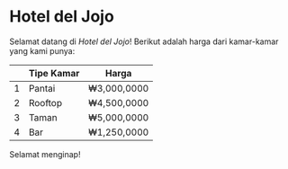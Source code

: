 # Hotel del Jojo
Selamat datang di *Hotel del Jojo*!
Berikut adalah harga dari kamar-kamar yang kami punya:

|   | Tipe Kamar |    Harga  |
|---|------------|-----------|
| 1 | Pantai     |₩3,000,0000|
| 2 | Rooftop    |₩4,500,0000|
| 3 | Taman      |₩5,000,0000|
| 4 | Bar        |₩1,250,0000|

Selamat menginap!